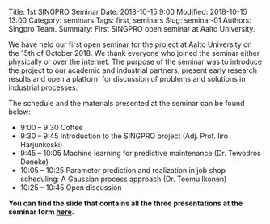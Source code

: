 Title: 1st SINGPRO Seminar
Date: 2018-10-15 9:00
Modified: 2018-10-15 13:00
Category: seminars
Tags: first, seminars
Slug: seminar-01
Authors: Singpro Team.
Summary: First SINGPRO open seminar at Aalto University.

We have held our first open seminar for the project at Aalto University on the 15th of October 2018. We thank everyone who joined the seminar either physically or over the internet.
The purpose of the seminar was to introduce the project to our academic and industrial
partners, present early research results and open a platform for discussion of problems and solutions
in industrial processes.

The schedule and the materials presented at the seminar can be found below:


- 9:00 – 9:30 Coffee
- 9:30 – 9:45 Introduction to the SINGPRO project (Adj. Prof. Iiro Harjunkoski)
- 9:45 – 10:05 Machine learning for predictive maintenance (Dr. Tewodros Deneke)
- 10:05 – 10:25 Parameter prediction and realization in job shop scheduling: A Gaussian process approach (Dr. Teemu Ikonen)
- 10:25 – 10:45 Open discussion

**You can find the slide that contains all the three presentations at the seminar form [here]({attach}/downloads/SINGPRO-2018-10-15.pdf).**   
